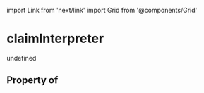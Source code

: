 import Link from 'next/link'
import Grid from '@components/Grid'

# claimInterpreter

undefined

## Property of



